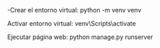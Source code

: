-Crear el entorno virtual:
python -m venv venv


Activar entorno virtual:
venv\Scripts\activate

Ejecutar página web:
python manage.py runserver

